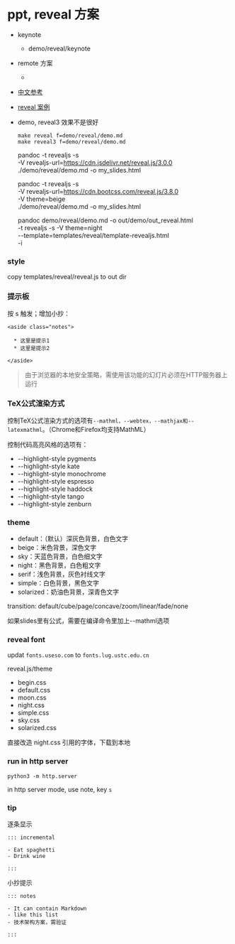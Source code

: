 
# ppt, reveal 方案

- keynote
  - demo/reveal/keynote
- remote 方案
  - [](https://github.com/dmitry-korolev/remeal)
- [中文参考](https://vxhly.github.io/archives/8bdf06de.html)
- [reveal 案例](https://github.com/hakimel/reveal.js/wiki/Example-Presentations)
- demo, reveal3 效果不是很好

  ```
  make reveal f=demo/reveal/demo.md
  make reveal3 f=demo/reveal/demo.md
  ```

  pandoc -t revealjs -s \
	   -V revealjs-url=https://cdn.jsdelivr.net/reveal.js/3.0.0 \
       ./demo/reveal/demo.md  -o my_slides.html


  pandoc -t revealjs -s \
	   -V revealjs-url=https://cdn.bootcss.com/reveal.js/3.8.0 \
     -V theme=beige \
       ./demo/reveal/demo.md  -o my_slides.html

  pandoc demo/reveal/demo.md -o out/demo/out_reveal.html \
		-t revealjs -s -V theme=night \
		--template=templates/reveal/template-revealjs.html \
		-i


### style

copy templates/reveal/reveal.js to out dir

### 提示板

按 s 触发；增加小抄：

```
<aside class="notes">

  * 这里是提示1
  * 这里是提示2

</aside>
```

> 由于浏览器的本地安全策略，需使用该功能的幻灯片必须在HTTP服务器上运行

### TeX公式渲染方式

控制TeX公式渲染方式的选项有`--mathml，--webtex，--mathjax和--latexmathml`。（Chrome和Firefox均支持MathML）

控制代码高亮风格的选项有：

- --highlight-style pygments
- --highlight-style kate
- --highlight-style monochrome
- --highlight-style espresso
- --highlight-style haddock
- --highlight-style tango
- --highlight-style zenburn

### theme

- default：（默认）深灰色背景，白色文字
- beige：米色背景，深色文字
- sky：天蓝色背景，白色细文字
- night：黑色背景，白色粗文字
- serif：浅色背景，灰色衬线文字
- simple：白色背景，黑色文字
- solarized：奶油色背景，深青色文字

transition: default/cube/page/concave/zoom/linear/fade/none

如果slides里有公式，需要在编译命令里加上--mathml选项

### reveal font

updat `fonts.useso.com` to `fonts.lug.ustc.edu.cn`

reveal.js/theme
- begin.css
- default.css
- moon.css
- night.css
- simple.css
- sky.css
- solarized.css

直接改造 night.css 引用的字体，下载到本地

### run in http server

```
python3 -m http.server
```

in http server mode, use note, key `s`

### tip

逐条显示

```
::: incremental

- Eat spaghetti
- Drink wine

:::
```

小抄提示

```
::: notes

- It can contain Markdown
- like this list
- 技术架构方案，需验证

:::
```
